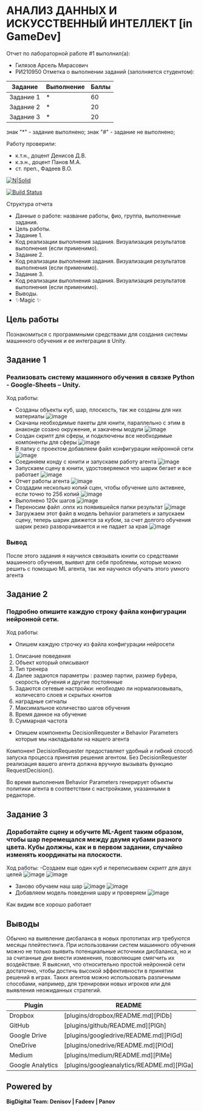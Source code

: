 # АНАЛИЗ ДАННЫХ И ИСКУССТВЕННЫЙ ИНТЕЛЛЕКТ [in GameDev]
Отчет по лабораторной работе #1 выполнил(а):
- Гилязов Арсель Мирасович
- РИ210950
Отметка о выполнении заданий (заполняется студентом):

| Задание | Выполнение | Баллы |
| ------ | ------ | ------ |
| Задание 1 | * | 60 |
| Задание 2 | * | 20 |
| Задание 3 | * | 20 |

знак "*" - задание выполнено; знак "#" - задание не выполнено;

Работу проверили:
- к.т.н., доцент Денисов Д.В.
- к.э.н., доцент Панов М.А.
- ст. преп., Фадеев В.О.

[![N|Solid](https://cldup.com/dTxpPi9lDf.thumb.png)](https://nodesource.com/products/nsolid)

[![Build Status](https://travis-ci.org/joemccann/dillinger.svg?branch=master)](https://travis-ci.org/joemccann/dillinger)

Структура отчета

- Данные о работе: название работы, фио, группа, выполненные задания.
- Цель работы.
- Задание 1.
- Код реализации выполнения задания. Визуализация результатов выполнения (если применимо).
- Задание 2.
- Код реализации выполнения задания. Визуализация результатов выполнения (если применимо).
- Задание 3.
- Код реализации выполнения задания. Визуализация результатов выполнения (если применимо).
- Выводы.
- ✨Magic ✨

## Цель работы
Познакомиться с программными средствами для создания системы машинного обучения и ее интеграции в Unity.

## Задание 1
### Реализовать систему машинного обучения в связке Python - Google-Sheets – Unity. 
Ход работы:
- Созданы объекты куб, шар, плоскость, так же созданы для них материалы
![image](https://user-images.githubusercontent.com/103649799/198530109-8a4c2c73-ad39-404b-9419-157fa68beae3.png)
- Скачаны необходимые пакеты для юнити, параллельно с этим в анаконде созано окружение, и закачены модули
![image](https://user-images.githubusercontent.com/103649799/198530284-04f17c71-63f3-4e31-8d71-f561ecefa467.png)
- Создан скрипт для сферы, и подключены все необходимые компоненты для сферы
![image](https://user-images.githubusercontent.com/103649799/198530645-9793a885-072c-4f90-bd71-ef1dfb85d7cb.png)
- В папку с проектом добавляем файл конфигурации нейронной сети
![image](https://user-images.githubusercontent.com/103649799/198531111-59104f5c-24c5-4ee3-8c22-9530d205f0d3.png)
- Соединяем конду с юнити и запускаем работу агента
![image](https://user-images.githubusercontent.com/103649799/198531600-6fe84dad-3021-42dd-b44e-6613555ec289.png)
- Запускаем сцену в юнити, удостоверяемся что шарик бегает и все работает
![image](https://user-images.githubusercontent.com/103649799/198531664-e0f0717f-9d6f-4e30-917c-a5dda39f6d43.png)
- Отчет работы агента
![image](https://user-images.githubusercontent.com/103649799/198531743-cf953baa-07e3-418e-83c3-3548e9eea918.png)
- Создадим несколько копий сцен, чтобы обучение шло активнее, если точно то 256 копий
![image](https://user-images.githubusercontent.com/103649799/198533026-5891fc86-c312-49e1-8325-ed0d0bcabd0b.png)
- Выполнено 120к шагов
![image](https://user-images.githubusercontent.com/103649799/198537446-d2fb52df-2d71-466f-940b-a109d8c88c71.png)
- Переносим файл .onnx из появившейся папки результат
![image](https://user-images.githubusercontent.com/103649799/198537809-2a344f23-dc3c-4a49-a694-49adcdb7561b.png)
- Загружаем этот файл в модель behavior parameters и запускаем сцену, теперь шарик движется за кубом, за счет долгого обучения шарик резко разворачивается и не падает за края
![image](https://user-images.githubusercontent.com/103649799/198539064-6d71e345-3413-4ff8-b192-f23c28e52cf8.png)

### Вывод
После этого задания я научился связывать юнити со средствами машинного обучения, выявил для себя проблемы, которые можно решить с помощью ML агента, так же научился обучать этого умного агента

## Задание 2
### Подробно опишите каждую строку файла конфигурации нейронной сети.
Ход работы:
- Опишем каждую строчку из файла конфигурации нейросети

1. Описание поведения
2. Объект который описывают
3. Тип тренера
4. Далее задаются параметры : размер партии, размер буфера, скорость обучения и другие постоянные
5. Задаются сетевые настройки: необходмо ли нормализовывать, количесвто слоев и скрытых юнитов
6. наградные сигналы
7. Максимальное количество шагов обучения
8. Время данное на обучение
9. Суммарная частота

- Опишем компоненты DecisionRequester и Behavior Parameters которые мы накладывали на нашего агента

Компонент DecisionRequester предоставляет удобный и гибкий способ запуска процесса принятия решения агентом. Без DecisionRequester реализация вашего агента должна вручную вызывать функцию RequestDecision().

Во время выполнения Behavior Parameters генерирует объекты политики агента в соответствии с настройками, указанными в редакторе.

## Задание 3
### Доработайте сцену и обучите ML-Agent таким образом, чтобы шар перемещался между двумя кубами разного цвета. Кубы должны, как и в первом задании, случайно изменять координаты на плоскости. 
Ход работы:
-Создаем еще один куб и переписываем скрипт для двух целей
![image](https://user-images.githubusercontent.com/103649799/198831623-fada6265-2bc4-47c0-bf79-b42a4e47d496.png)
![image](https://user-images.githubusercontent.com/103649799/198831256-e8c10df4-94b1-4166-929a-d8cb900e06bb.png)
- Заново обучаем наш шар
![image](https://user-images.githubusercontent.com/103649799/198831055-11ede788-a90d-4f24-83af-9190528628d6.png)
![image](https://user-images.githubusercontent.com/103649799/198831245-4b47b4f9-5402-46d0-97f4-bee0b8ecc5ab.png)
- Добавляем модель поведения шару и проверяем
![image](https://user-images.githubusercontent.com/103649799/198831965-63cefac9-80bb-44b2-af9b-2410861c6979.png)

Как видим все хорошо работает


## Выводы

Обычно на выявление дисбаланса в новых прототипах игр требуются месяцы плейтестинга. При использовании систем машинного обучения можно не только выявить потенциальные источники дисбаланса, но и за считанные дни внести изменения, позволяющие смягчить их воздействие. Я выяснил, что относительно простой нейронной сети достаточно, чтобы достичь высокой эффективности в принятии решений в играх. Таких агентов можно использовать различными способами, например, для тренировки новых игроков или для выявления неожиданных стратегий.


| Plugin | README |
| ------ | ------ |
| Dropbox | [plugins/dropbox/README.md][PlDb] |
| GitHub | [plugins/github/README.md][PlGh] |
| Google Drive | [plugins/googledrive/README.md][PlGd] |
| OneDrive | [plugins/onedrive/README.md][PlOd] |
| Medium | [plugins/medium/README.md][PlMe] |
| Google Analytics | [plugins/googleanalytics/README.md][PlGa] |

## Powered by

**BigDigital Team: Denisov | Fadeev | Panov**
